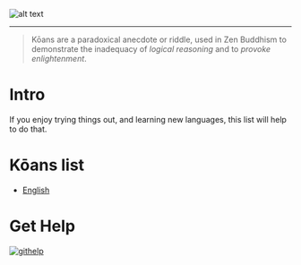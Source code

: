![alt text](koans.png "kōans")
________________________________

> Kōans are a paradoxical anecdote or riddle, used in Zen Buddhism to demonstrate the inadequacy of _logical reasoning_ and to _provoke enlightenment_. 

# Intro

If you enjoy trying things out, and learning new languages, this list will help to do that.

# Kōans list
 - [English](https://github.com/ahmdrefat/koans/blob/master/koans-en.md)

# Get Help
[![githelp](https://dl.dropboxusercontent.com/u/32056767/githelp-badge.png "githelp")](https://githelp.io)
